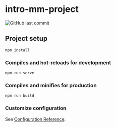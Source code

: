 # intro-mm-project

![GitHub last commit](http://10.187.54.42:9090/github/last-commit/Medhatt12/Klujam-Winter2022)

## Project setup
```
npm install
```

### Compiles and hot-reloads for development
```
npm run serve
```

### Compiles and minifies for production
```
npm run build
```

### Customize configuration
See [Configuration Reference](https://cli.vuejs.org/config/).

